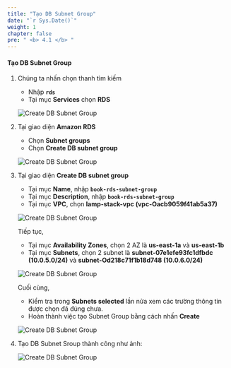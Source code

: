 ```yaml
---
title: "Tạo DB Subnet Group"
date: "`r Sys.Date()`"
weight: 1
chapter: false
pre: " <b> 4.1 </b> "
---
```


#### Tạo DB Subnet Group

1. Chúng ta nhấn chọn thanh tìm kiếm

   - Nhập **`rds`**
   - Tại mục **Services** chọn **RDS**

   ![Create DB Subnet Group](/images/4-DeployRDSAndS3/4.1-CreateDBSG/0001-createdbsubnetgroup.png?featherlight=false&width=90pc)

2. Tại giao diện **Amazon RDS**

   - Chọn **Subnet groups**
   - Chọn **Create DB subnet group**

   ![Create DB Subnet Group](/images/4-DeployRDSAndS3/4.1-CreateDBSG/0002-createdbsubnetgroup.png?featherlight=false&width=90pc)

3. Tại giao diện **Create DB subnet group**

   - Tại mục **Name**, nhập **`book-rds-subnet-group`**
   - Tại mục **Description**, nhập **`book-rds-subnet-group`**
   - Tại mục **VPC**, chọn **lamp-stack-vpc (vpc-Oacb9059f41ab5a37)**

   ![Create DB Subnet Group](/images/4-DeployRDSAndS3/4.1-CreateDBSG/0003-createdbsubnetgroup.png?featherlight=false&width=90pc)

   Tiếp tục,

   - Tại mục **Availability Zones**, chọn 2 AZ là **us-east-1a** và **us-east-1b**
   - Tại mục **Subnets**, chọn 2 subnet là **subnet-07e1efe93fc1dfbdc (10.0.5.0/24)** và **subnet-Od218c71f1b18d748 (10.0.6.0/24)**

   ![Create DB Subnet Group](/images/4-DeployRDSAndS3/4.1-CreateDBSG/0004-createdbsubnetgroup.png?featherlight=false&width=90pc)

   Cuối cùng,

   - Kiểm tra trong **Subnets selected** lần nửa xem các trường thông tin được chọn đã đúng chưa.
   - Hoàn thành việc tạo Subnet Group bằng cách nhấn **Create**

   ![Create DB Subnet Group](/images/4-DeployRDSAndS3/4.1-CreateDBSG/0005-createdbsubnetgroup.png?featherlight=false&width=90pc)

4. Tạo DB Subnet Sroup thành công như ảnh:

   ![Create DB Subnet Group](/images/4-DeployRDSAndS3/4.1-CreateDBSG/0006-createdbsubnetgroup.png?featherlight=false&width=90pc)
